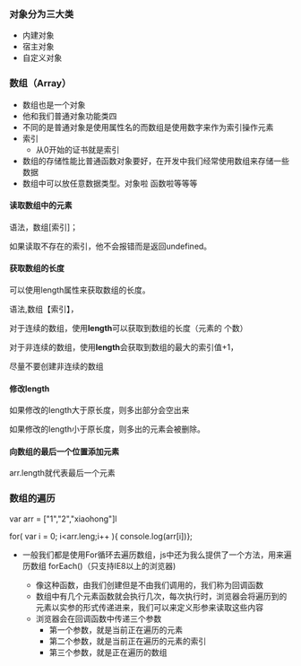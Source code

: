 ### 对象分为三大类

* 内建对象
* 宿主对象
* 自定义对象

### 数组（Array）

* 数组也是一个对象
* 他和我们普通对象功能类四
* 不同的是普通对象是使用属性名的而数组是使用数字来作为索引操作元素
* 索引
  * 从0开始的证书就是索引
* 数组的存储性能比普通函数对象要好，在开发中我们经常使用数组来存储一些数据
* 数组中可以放任意数据类型。对象啦 函数啦等等等

#### 读取数组中的元素

语法，数组\[索引\]；

如果读取不存在的索引，他不会报错而是返回undefined。

#### 获取数组的长度

可以使用length属性来获取数组的长度。

语法,数组【索引】，

对于连续的数组，使用**length**可以获取到数组的长度（元素的 个数）

对于非连续的数组，使用**length**会获取到数组的最大的索引值+1，

尽量不要创建非连续的数组

#### 修改length

如果修改的length大于原长度，则多出部分会空出来

如果修改的length小于原长度，则多出的元素会被删除。

#### 向数组的最后一个位置添加元素

arr.length就代表最后一个元素

### 数组的遍历

var arr = \["1","2","xiaohong"\]l

for\( var i = 0; i&lt;arr.leng;i++ \){  console.log\(arr\[i\]\)};

* 一般我们都是使用For循环去遍历数组，js中还为我么提供了一个方法，用来遍历数组
  forEach\(\)（只支持IE8以上的浏览器\) 

  * 像这种函数，由我们创建但是不由我们调用的，我们称为回调函数
  * 数组中有几个元素函数就会执行几次，每次执行时，浏览器会将遍历到的元素以实参的形式传递进来，我们可以来定义形参来读取这些内容
  * 浏览器会在回调函数中传递三个参数
    * 第一个参数，就是当前正在遍历的元素
    * 第二个参数，就是当前正在遍历的元素的索引
    * 第三个参数，就是正在遍历的数组





